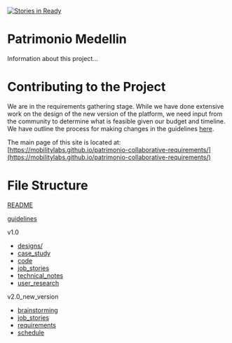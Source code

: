 [![Stories in Ready](https://badge.waffle.io/MobilityLabs/patrimonio-collaborative-requirements.png?label=ready&title=Ready)](https://waffle.io/MobilityLabs/patrimonio-collaborative-requirements)
# Patrimonio Medellin

Information about this project...

# Contributing to the Project

We are in the requirements gathering stage. While we have done extensive work on the design of the new version of the platform, we need input from the community to determine what is feasible given our budget and timeline. We have outline the process for making changes in the guidelines [here](https://github.com/MobilityLabs/patrimonio-collaborative-requirements/blob/master/guidelines.md).


The main page of this site is located at: [https://mobilitylabs.github.io/patrimonio-collaborative-requirements/](https://mobilitylabs.github.io/patrimonio-collaborative-requirements/)


# File Structure

[README](https://github.com/MobilityLabs/patrimonio-collaborative-requirements/blob/master/README.md)

[guidelines](https://github.com/MobilityLabs/patrimonio-collaborative-requirements/blob/master/guidelines.md)

v1.0
- [designs/](https://github.com/MobilityLabs/patrimonio-collaborative-requirements/blob/master/v1.0/designs/)
- [case_study](https://github.com/MobilityLabs/patrimonio-collaborative-requirements/blob/master/v1.0/case_study.md)
- [code](https://github.com/MobilityLabs/patrimonio-collaborative-requirements/blob/master/v1.0/code.md)
- [job_stories](https://github.com/MobilityLabs/patrimonio-collaborative-requirements/blob/master/v1.0/job_stories.md)
- [technical_notes](https://github.com/MobilityLabs/patrimonio-collaborative-requirements/blob/master/v1.0/technical_notes.md)
- [user_research](https://github.com/MobilityLabs/patrimonio-collaborative-requirements/blob/master/v1.0/user_reasearch.md)

v2.0_new_version
- [brainstorming](https://github.com/MobilityLabs/patrimonio-collaborative-requirements/blob/master/v2.0_new_version/brainstorming.md)
- [job_stories](https://github.com/MobilityLabs/patrimonio-collaborative-requirements/blob/master/v2.0_new_version/job_stories.md)
- [requirements](https://github.com/MobilityLabs/patrimonio-collaborative-requirements/blob/master/v2.0_new_version/requirements.md)
- [schedule](https://github.com/MobilityLabs/patrimonio-collaborative-requirements/blob/master/v2.0_new_version/schedule.md)